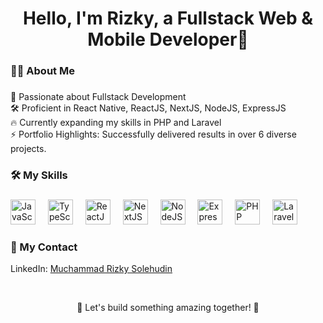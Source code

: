 
<h1 align="center">Hello, I'm Rizky, a Fullstack Web & Mobile Developer👋</h1>

###

<h3 align="left">🧑‍💻 About Me</h3> 

###

<p align="left">
  🚀 Passionate about Fullstack Development<br>
  🛠 Proficient in React Native, ReactJS, NextJS, NodeJS, ExpressJS<br>
  🔥 Currently expanding my skills in PHP and Laravel<br>
  ⚡ Portfolio Highlights: Successfully delivered results in over 6 diverse projects.
</p>

###

<h3 align="left">🛠 My Skills</h3>

###

<div align="left">
<img src="https://cdn.jsdelivr.net/gh/devicons/devicon/icons/javascript/javascript-original.svg" height="40" alt="JavaScript logo" />
<img width="12" />
<img src="https://cdn.jsdelivr.net/gh/devicons/devicon/icons/typescript/typescript-original.svg" height="40" alt="TypeScript logo" />
<img width="12" />
<img src="https://cdn.jsdelivr.net/gh/devicons/devicon/icons/react/react-original.svg" height="40" alt="ReactJS logo" />
<img width="12" />
<img src="https://cdn.jsdelivr.net/gh/devicons/devicon/icons/nextjs/nextjs-original-wordmark.svg" height="40" alt="NextJS logo" />
<img width="12" />
<img src="https://cdn.jsdelivr.net/gh/devicons/devicon/icons/nodejs/nodejs-original-wordmark.svg" height="40" alt="NodeJS logo" />
<img width="12" />
<img src="https://cdn.jsdelivr.net/gh/devicons/devicon/icons/express/express-original-wordmark.svg" height="40" alt="ExpressJS logo" />
<img width="12" />
<img src="https://cdn.jsdelivr.net/gh/devicons/devicon/icons/php/php-original.svg" height="40" alt="PHP logo" />
<img width="12" />
<img src="https://cdn.jsdelivr.net/gh/devicons/devicon/icons/laravel/laravel-plain-wordmark.svg" height="40" alt="Laravel logo" />
<img width="12" />
</div>

###

<h3 align="left">📩 My Contact </h3> 

LinkedIn: [Muchammad Rizky Solehudin](https://www.linkedin.com/in/muchammad-rizky-solehudin/) 

<br>

<p align="center">
  🌟 Let's build something amazing together! 🌟
</p>

